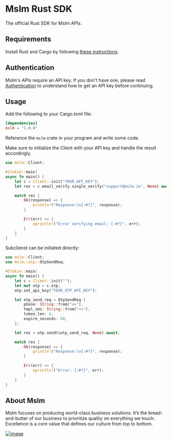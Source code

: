 # Mslm Rust SDK

The official Rust SDK for Mslm APIs.

## Requirements

Install Rust and Cargo by following [these instructions](https://doc.rust-lang.org/book/ch01-01-installation.html).

## Authentication

Mslm's APIs require an API key. If you don't have one, please read [Authentication](https://mslm.io/docs/api/authentication) to understand how to get an API key before continuing.

## Usage

Add the following to your Cargo.toml file:

```toml
[dependencies]
mslm = "1.0.0"
```

Reference the `mslm` crate in your program and write some code.

Make sure to initialize the Client with your API key and handle the result accordingly.

```rust
use mslm::Client;

#[tokio::main]
async fn main() {
    let c = Client::init("YOUR_API_KEY");
    let res = c.email_verify.single_verify("support@mslm.io", None).await;

    match res {
        Ok(response) => {
            println!("Response:\n{:#?}", response);
        }

        Err(err) => {
            eprintln!("Error verifying email: {:#?}", err);
        }
    }
}
```

Subclienst can be initiated directly:

```rust
use mslm::Client;
use mslm::otp::OtpSendReq;

#[tokio::main]
async fn main() {
    let c = Client::init("");
    let mut otp = c.otp;
    otp.set_api_key("YOUR_OTP_API_KEY");

    let otp_send_req = OtpSendReq {
        phone: String::from("<>"),
        tmpl_sms: String::from("<>"),
        token_len: 6,
        expire_seconds: 60,
    };

    let res = otp.send(&otp_send_req, None).await;

    match res {
        Ok(response) => {
            println!("Response:\n{:#?}", response);
        }

        Err(err) => {
            eprintln!("Error: {:#?}", err);
        }
    }
}
```

## About Mslm

Mslm focuses on producing world-class business solutions. It’s the
bread-and-butter of our business to prioritize quality on everything we touch.
Excellence is a core value that defines our culture from top to bottom.

[![image](https://avatars.githubusercontent.com/u/50307970?s=200&v=4)](https://mslm.io/)
